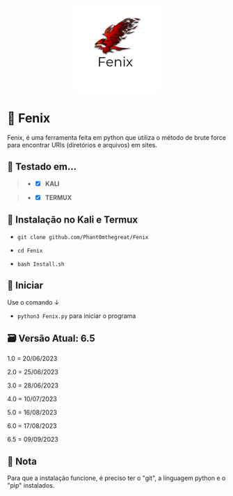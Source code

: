 <p align="center">

  <img width="200" height="200" src="20230617_170556_0000.png">
  
# 🦅 Fenix
Fenix, é uma ferramenta feita em python que utiliza o método de brute force para encontrar URIs (diretórios e arquivos) em sites.

## 🧪 Testado em...
 > - - [x] **KALI** 

 > - - [x] **TERMUX** 

## 🔧 Instalação no Kali e Termux



 - `git clone github.com/Phant0mthegreat/Fenix`

 - `cd Fenix`
   
 - `bash Install.sh`

## 💉 Iniciar
Use o comando ↓
 - `python3 Fenix.py`
para iniciar o programa

## 🗃️ Versão Atual: 6.5
1.0 = 20/06/2023

2.0 = 25/06/2023

3.0 = 28/06/2023

4.0 = 10/07/2023

5.0 = 16/08/2023

6.0 = 17/08/2023

6.5 = 09/09/2023
## 📜 Nota
Para que a instalação funcione, é preciso ter o "git", a línguagem python e o "pip" instalados.
